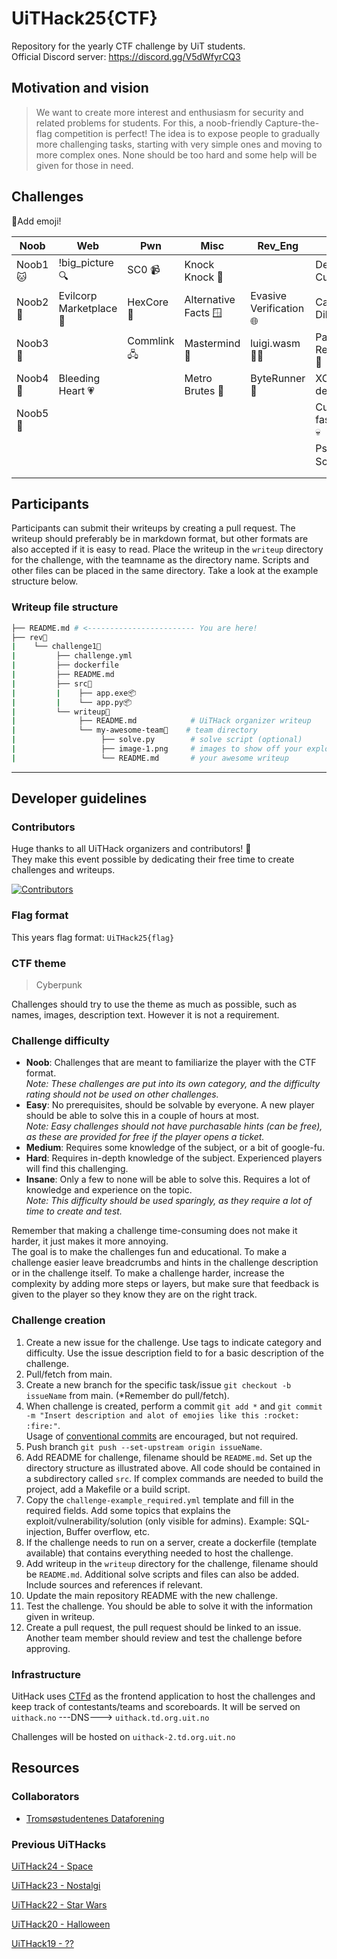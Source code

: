 # UiTHack25{CTF}

Repository for the yearly CTF challenge by UiT students.\
Official Discord server: <https://discord.gg/V5dWfyrCQ3>

## Motivation and vision

> We want to create more interest and enthusiasm for security and related problems for students.
For this, a noob-friendly Capture-the-flag competition is perfect!
The idea is to expose people to gradually more challenging tasks, starting with very simple ones and moving to more complex ones.
None should be too hard and some help will be given for those in need.

## Challenges

📌Add emoji!

| Noob | Web | Pwn | Misc | Rev_Eng | Crypto | IRL |
| ------------------- | ------------------------------- | --------------------------- | ---------------------------------- | ------------------------------------- | ----------------------------------- |  --- |
| Noob1🐱 | !big_picture 🔍 | SC0 📹 | Knock Knock 🚪 |  | Defining Curves ➰ | Dinosaur tech 💾 |
| Noob2🍼 | Evilcorp Marketplace 🏬 | HexCore 🐚 | Alternative Facts 🪟 | Evasive Verification 🌐  | Caesarian Dilemma 👑 | |
| Noob3👶 |  | Commlink 🖧 | Mastermind 🧠️ | luigi.wasm 👨‍🔧 | Pattern Recognition 📯 |  |
| Noob4🐊 | Bleeding Heart 💗 |  | Metro Brutes 💪 | ByteRunner 🌆  | XORbitant defense ❌ |  |
| Noob5🐉 |  |  |  |  | Curvy fascination 💀 |  |
|  |  |  |  |  | Pseudo Science 🖥️ |  |
|  |  |  |  |  |  |  |

## Participants

Participants can submit their writeups by creating a pull request.
The writeup should preferably be in markdown format, but other formats are also accepted if it is easy to read.
Place the writeup in the `writeup` directory for the challenge, with the teamname as the directory name.
Scripts and other files can be placed in the same directory. Take a look at the example structure below.

### Writeup file structure

```sh
├── README.md # <------------------------ You are here!
├── rev📂
|    └── challenge1📂
|         ├── challenge.yml
|         ├── dockerfile
|         ├── README.md
|         ├── src📂
|         |    ├── app.exe📦
|         |    └── app.py📦
|         └── writeup📂
|              ├── README.md            # UiTHack organizer writeup
|              └── my-awesome-team📂    # team directory
|                   ├── solve.py        # solve script (optional)
|                   ├── image-1.png     # images to show off your exploits (optional)
|                   └── README.md       # your awesome writeup
```

---

## Developer guidelines

### Contributors

Huge thanks to all UiTHack organizers and contributors! 🎉\
They make this event possible by dedicating their free time to create challenges and writeups.
<!-- Will not function until after the repo goes public -->
[![Contributors](https://contrib.rocks/image?repo=SondreUM/UiThack25)](https://github.com/sondreum/UiTHack25/graphs/contributors)

### Flag format

This years flag format: `UiTHack25{flag}`

### CTF theme

> Cyberpunk

Challenges should try to use the theme as much as possible, such as names, images, description text.
However it is not a requirement.

### Challenge difficulty

- **Noob**: Challenges that are meant to familiarize the player with the CTF format.\
*Note: These challenges are put into its own category, and the difficulty rating should not be used on other challenges.*
- **Easy**: No prerequisites, should be solvable by everyone. A new player should be able to solve this in a couple of hours at most.\
*Note: Easy challenges should not have purchasable hints (can be free), as these are provided for free if the player opens a ticket.*
- **Medium**: Requires some knowledge of the subject, or a bit of google-fu.
- **Hard**: Requires in-depth knowledge of the subject. Experienced players will find this challenging.
- **Insane**: Only a few to none will be able to solve this. Requires a lot of knowledge and experience on the topic.\
*Note: This difficulty should be used sparingly, as they require a lot of time to create and test.*

Remember that making a challenge time-consuming does not make it harder, it just makes it more annoying.\
The goal is to make the challenges fun and educational.
To make a challenge easier leave breadcrumbs and hints in the challenge description or in the challenge itself. To make a challenge harder, increase the complexity by adding more steps or layers, but make sure that feedback is given to the player so they know they are on the right track.

### Challenge creation

1. Create a new issue for the challenge. Use tags to indicate category and difficulty. Use the issue description field to for a basic description of the challenge.
2. Pull/fetch from main.
3. Create a new branch for the specific task/issue `git checkout -b issueName` from main.
(\*Remember do pull/fetch).
4. When challenge is created, perform a commit `git add *` and `git commit -m "Insert description and alot of emojies like this :rocket: :fire:"`.\
Usage of [conventional commits](https://www.conventionalcommits.org/en/v1.0.0/#summary) are encouraged, but not required.
5. Push branch `git push --set-upstream origin issueName`.
6. Add README for challenge, filename should be `README.md`.
Set up the directory structure as illustrated above.
All code should be contained in a subdirectory called `src`.
If complex commands are needed to build the project, add a Makefile or a build script.
7. Copy the `challenge-example_required.yml` template and fill in the required fields.
Add some topics that explains the exploit/vulnerability/solution (only visible for admins).
Example: SQL-injection, Buffer overflow, etc.
8. If the challenge needs to run on a server, create a dockerfile (template available) that contains everything needed to host the challenge.
9. Add writeup in the `writeup` directory for the challenge, filename should be `README.md`.
Additional solve scripts and files can also be added.
Include sources and references if relevant.
10. Update the main repository README with the new challenge.
11. Test the challenge. You should be able to solve it with the information given in writeup.
12. Create a pull request, the pull request should be linked to an issue.
Another team member should review and test the challenge before approving.

### Infrastructure

UitHack uses [CTFd](https://ctfd.io/) as the frontend application to host the challenges and keep track of contestants/teams and scoreboards.
It will be served on `uithack.no` ---DNS---> `uithack.td.org.uit.no`

Challenges will be hosted on `uithack-2.td.org.uit.no`

## Resources

### Collaborators

- [Tromsøstudentenes Dataforening](https://td-uit.no/about-us)

### Previous UiTHacks

[UiTHack24 - Space](https://github.com/Loevland/UiTHack24)

[UiTHack23 - Nostalgi](https://github.com/td-org-uit-no/UiTHack23)

[UiTHack22 - Star Wars](https://github.com/td-org-uit-no/UiTHack22)

[UiTHack20 - Halloween](https://github.com/td-org-uit-no/UiTHack20)

[UiTHack19 - ??](https://github.com/td-org-uit-no/UiTHack19)
